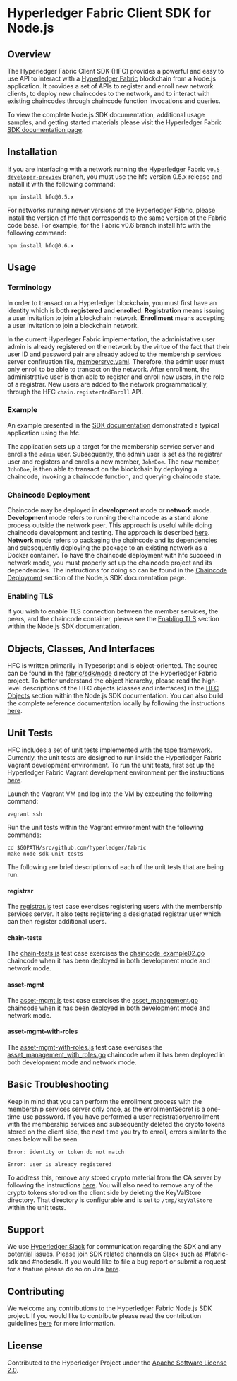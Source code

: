 # Hyperledger Fabric Client SDK for Node.js

## Overview

The Hyperledger Fabric Client SDK (HFC) provides a powerful and easy to use API to interact with a [Hyperledger Fabric](https://www.hyperledger.org/) blockchain from a Node.js application. It provides a set of APIs to register and enroll new network clients, to deploy new chaincodes to the network, and to interact with existing chaincodes through chaincode function invocations and queries.

To view the complete Node.js SDK documentation, additional usage samples, and getting started materials please visit the Hyperledger Fabric [SDK documentation page](http://hyperledger-fabric.readthedocs.io/en/latest/nodeSDK/node-sdk-guide/).

## Installation

If you are interfacing with a network running the Hyperledger Fabric [`v0.5-developer-preview`](https://github.com/hyperledger-archives/fabric/tree/v0.5-developer-preview) branch, you must use the hfc version 0.5.x release and install it with the following command:

    npm install hfc@0.5.x

For networks running newer versions of the Hyperledger Fabric, please install the version of hfc that corresponds to the same version of the Fabric code base. For example, for the Fabric v0.6 branch install hfc with the following command:

    npm install hfc@0.6.x

## Usage

### Terminology

In order to transact on a Hyperledger blockchain, you must first have an identity which is both **registered** and **enrolled**. **Registration** means issuing a user invitation to join a blockchain network. **Enrollment** means accepting a user invitation to join a blockchain network.

In the current Hyperleger Fabric implementation, the administative user admin is already registered on the network by the virtue of the fact that their user ID and password pair are already added to the membership services server confiruation file, [membersrvc.yaml](https://github.com/hyperledger/fabric/blob/master/membersrvc/membersrvc.yaml). Therefore, the admin user must only enroll to be able to transact on the network. After enrollment, the administrative user is then able to register and enroll new users, in the role of a registrar. New users are added to the network programmatically, through the HFC `chain.registerAndEnroll` API.

### Example

An example presented in the [SDK documentation](http://hyperledger-fabric.readthedocs.io/en/latest/nodeSDK/sample-standalone-app/) demonstrated a typical application using the hfc.

The application sets up a target for the membership service server and enrolls the `admin` user. Subsequently, the admin user is set as the registrar user and registers and enrolls a new member, `JohnDoe`. The new member, `JohnDoe`, is then able to transact on the blockchain by deploying a chaincode, invoking a chaincode function, and querying chaincode state.

### Chaincode Deployment

Chaincode may be deployed in **development** mode or **network** mode. **Development** mode refers to running the chaincode as a stand alone process outside the network peer. This approach is useful while doing chaincode development and testing. The approach is described [here](http://hyperledger-fabric.readthedocs.io/en/latest/Setup/Chaincode-setup/). **Network** mode refers to packaging the chaincode and its dependencies and subsequently deploying the package to an existing network as a Docker container. To have the chaincode deployment with hfc succeed in network mode, you must properly set up the chaincode project and its dependencies. The instructions for doing so can be found in the [Chaincode Deployment](http://hyperledger-fabric.readthedocs.io/en/latest/nodeSDK/node-sdk-indepth/#chaincode-deployment) section of the Node.js SDK documentation page.

### Enabling TLS

If you wish to enable TLS connection between the member services, the peers, and the chaincode container, please see the [Enabling TLS](http://hyperledger-fabric.readthedocs.io/en/latest/nodeSDK/node-sdk-indepth/#enabling-tls) section within the Node.js SDK documentation.

## Objects, Classes, And Interfaces

HFC is written primarily in Typescript and is object-oriented. The source can be found in the [fabric/sdk/node](https://github.com/hyperledger/fabric/tree/master/sdk/node) directory of the Hyperledger Fabric project. To better understand the object hierarchy, please read the high-level descriptions of the HFC objects (classes and interfaces) in the [HFC Objects](http://hyperledger-fabric.readthedocs.io/en/latest/nodeSDK/node-sdk-indepth/#hfc-objects) section within the Node.js SDK documentation. You can also build the complete reference documentation locally by following the instructions [here](http://hyperledger-fabric.readthedocs.io/en/latest/nodeSDK/app-developer-env-setup/).

## Unit Tests

HFC includes a set of unit tests implemented with the [tape framework](https://github.com/substack/tape). Currently, the unit tests are designed to run inside the Hyperledger Fabric Vagrant development environment. To run the unit tests, first set up the Hyperledger Fabric Vagrant development environment per the instructions [here](http://hyperledger-fabric.readthedocs.io/en/latest/dev-setup/devenv/).

Launch the Vagrant VM and log into the VM by executing the following command:

    vagrant ssh

Run the unit tests within the Vagrant environment with the following commands:

    cd $GOPATH/src/github.com/hyperledger/fabric
    make node-sdk-unit-tests

The following are brief descriptions of each of the unit tests that are being run.

#### registrar

The [registrar.js](https://github.com/hyperledger/fabric/blob/master/sdk/node/test/unit/registrar.js) test case exercises registering users with the membership services server. It also tests registering a designated registrar user which can then register additional users.

#### chain-tests

The [chain-tests.js](https://github.com/hyperledger/fabric/blob/master/sdk/node/test/unit/chain-tests.js) test case exercises the [chaincode_example02.go](https://github.com/hyperledger/fabric/tree/master/examples/chaincode/go/chaincode_example02) chaincode when it has been deployed in both development mode and network mode.

#### asset-mgmt

The [asset-mgmt.js](https://github.com/hyperledger/fabric/blob/master/sdk/node/test/unit/asset-mgmt.js) test case exercises the [asset_management.go](https://github.com/hyperledger/fabric/tree/master/examples/chaincode/go/asset_management) chaincode when it has been deployed in both development mode and network mode.

#### asset-mgmt-with-roles

The [asset-mgmt-with-roles.js](https://github.com/hyperledger/fabric/blob/master/sdk/node/test/unit/asset-mgmt-with-roles.js) test case exercises the [asset_management_with_roles.go](https://github.com/hyperledger/fabric/tree/master/examples/chaincode/go/asset_management_with_roles) chaincode when it has been deployed in both development mode and network mode.

## Basic Troubleshooting

Keep in mind that you can perform the enrollment process with the membership services server only once, as the enrollmentSecret is a one-time-use password. If you have performed a user registration/enrollment with the membership services and subsequently deleted the crypto tokens stored on the client side, the next time you try to enroll, errors similar to the ones below will be seen.

   ```
   Error: identity or token do not match
   ```
   ```
   Error: user is already registered
   ```

To address this, remove any stored crypto material from the CA server by following the instructions [here](https://github.com/hyperledger/fabric/blob/master/docs/Setup/Chaincode-setup.md#removing-temporary-files-when-security-is-enabled). You will also need to remove any of the crypto tokens stored on the client side by deleting the KeyValStore directory. That directory is configurable and is set to `/tmp/keyValStore` within the unit tests.

## Support

We use [Hyperledger Slack](https://hyperledgerproject.slack.com/) for communication regarding the SDK and any potential issues. Please join SDK related channels on Slack such as #fabric-sdk and #nodesdk. If you would like to file a bug report or submit a request for a feature please do so on Jira [here](https://jira.hyperledger.org).

## Contributing

We welcome any contributions to the Hyperledger Fabric Node.js SDK project. If you would like to contribute please read the contribution guidelines [here](http://hyperledger-fabric.readthedocs.io/en/latest/CONTRIBUTING/) for more information.

## License

Contributed to the Hyperledger Project under the [Apache Software License 2.0](https://github.com/hyperledger/fabric/blob/master/LICENSE).

